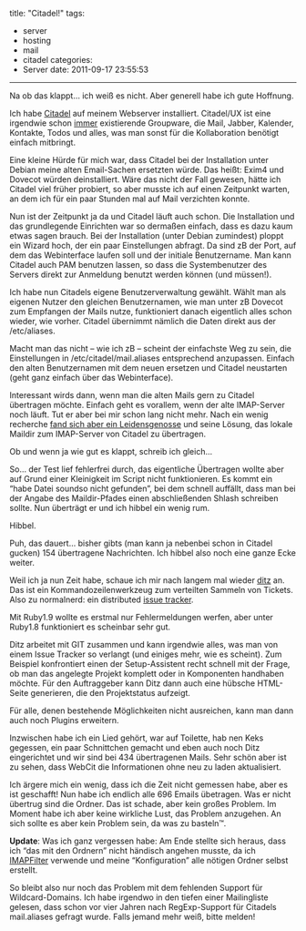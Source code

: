 title: "Citadel!"
tags:
  - server
  - hosting
  - mail
  - citadel
categories:
  - Server
date: 2011-09-17 23:55:53
---

Na ob das klappt… ich weiß es nicht. Aber generell habe ich gute Hoffnung.

Ich habe [Citadel](http://citadel.org) auf meinem Webserver installiert. Citadel/UX ist eine irgendwie schon [immer](http://en.wikipedia.org/wiki/Citadel/UX) existierende Groupware, die Mail, Jabber, Kalender, Kontakte, Todos und alles, was man sonst für die Kollaboration benötigt einfach mitbringt.

Eine kleine Hürde für mich war, dass Citadel bei der Installation unter Debian meine alten Email-Sachen ersetzten würde. Das heißt: Exim4 und Dovecot würden deinstalliert. Wäre das nicht der Fall gewesen, hätte ich Citadel viel früher probiert, so aber musste ich auf einen Zeitpunkt warten, an dem ich für ein paar Stunden mal auf Mail verzichten konnte.

Nun ist der Zeitpunkt ja da und Citadel läuft auch schon. Die Installation und das grundlegende Einrichten war so dermaßen einfach, dass es dazu kaum etwas sagen brauch. Bei der Installation (unter Debian zumindest) ploppt ein Wizard hoch, der ein paar Einstellungen abfragt. Da sind zB der Port, auf dem das Webinterface laufen soll und der initiale Benutzername. Man kann Citadel auch <span class="caps">PAM</span> benutzen lassen, so dass die Systembenutzer des Servers direkt zur Anmeldung benutzt werden können (und müssen!).

Ich habe nun Citadels eigene Benutzerverwaltung gewählt. Wählt man als eigenen Nutzer den gleichen Benutzernamen, wie man unter zB Dovecot zum Empfangen der Mails nutze, funktioniert danach eigentlich alles schon wieder, wie vorher. Citadel übernimmt nämlich die Daten direkt aus der /etc/aliases.

Macht man das nicht – wie ich zB – scheint der einfachste Weg zu sein, die Einstellungen in /etc/citadel/mail.aliases entsprechend anzupassen. Einfach den alten Benutzernamen mit dem neuen ersetzen und Citadel neustarten (geht ganz einfach über das Webinterface).

Interessant wirds dann, wenn man die alten Mails gern zu Citadel übertragen möchte. Einfach geht es vorallem, wenn der alte <span class="caps">IMAP</span>-Server noch läuft. Tut er aber bei mir schon lang nicht mehr. Nach ein wenig recherche [fand sich aber ein Leidensgenosse](http://wiki.colar.net/ruby_script_to_upload_convert_a_maildir_inbox_to_an_imap_server) und seine Lösung, das lokale Maildir zum <span class="caps">IMAP</span>-Server von Citadel zu übertragen.

Ob und wenn ja wie gut es klappt, schreib ich gleich…

So… der Test lief fehlerfrei durch, das eigentliche Übertragen wollte aber auf Grund einer Kleinigkeit im Script nicht funktionieren. Es kommt ein &#8220;habe Datei soundso nicht gefunden&#8221;, bei dem schnell auffällt, dass man bei der Angabe des Maildir-Pfades einen abschließenden Shlash schreiben sollte. Nun überträgt er und ich hibbel ein wenig rum.

Hibbel.

Puh, das dauert… bisher gibts (man kann ja nebenbei schon in Citadel gucken) 154 übertragene Nachrichten. Ich hibbel also noch eine ganze Ecke weiter.

Weil ich ja nun Zeit habe, schaue ich mir nach langem mal wieder [ditz](http://ditz.rubyforge.org/) an. Das ist ein Kommandozeilenwerkzeug zum verteilten Sammeln von Tickets. Also zu normalnerd: ein distributed [issue tracker](http://de.wikipedia.org/wiki/Issue-Tracking-System).

Mit Ruby1.9 wollte es erstmal nur Fehlermeldungen werfen, aber unter Ruby1.8 funktioniert es scheinbar sehr gut.

Ditz arbeitet mit <span class="caps">GIT</span> zusammen und kann irgendwie alles, was man von einem Issue Tracker so verlangt (und einiges mehr, wie es scheint). Zum Beispiel konfrontiert einen der Setup-Assistent recht schnell mit der Frage, ob man das angelegte Projekt komplett oder in Komponenten handhaben möchte. Für den Auftraggeber kann Ditz dann auch eine hübsche <span class="caps">HTML</span>-Seite generieren, die den Projektstatus aufzeigt.

Für alle, denen bestehende Möglichkeiten nicht ausreichen, kann man dann auch noch Plugins erweitern.

Inzwischen habe ich ein Lied gehört, war auf Toilette, hab nen Keks gegessen, ein paar Schnittchen gemacht und eben auch noch Ditz eingerichtet und wir sind bei 434 übertragenen Mails. Sehr schön aber ist zu sehen, dass WebCit die Informationen ohne neu zu laden aktualisiert.

Ich ärgere mich ein wenig, dass ich die Zeit nicht gemessen habe, aber es ist geschafft! Nun habe ich endlich alle 696 Emails übetragen. Was er nicht übertrug sind die Ordner. Das ist schade, aber kein großes Problem. Im Moment habe ich aber keine wirkliche Lust, das Problem anzugehen. An sich sollte es aber kein Problem sein, da was zu basteln™.

**Update**: Was ich ganz vergessen habe: Am Ende stellte sich heraus, dass ich &#8220;das mit den Ordnern&#8221; nicht händisch angehen musste, da ich [IMAPFilter](https://github.com/lefcha/imapfilter) verwende und meine &#8220;Konfiguration&#8221; alle nötigen Ordner selbst erstellt.

So bleibt also nur noch das Problem mit dem fehlenden Support für Wildcard-Domains. Ich habe irgendwo in den tiefen einer Mailingliste gelesen, dass schon vor vier Jahren nach RegExp-Support für Citadels mail.aliases gefragt wurde. Falls jemand mehr weiß, bitte melden!
